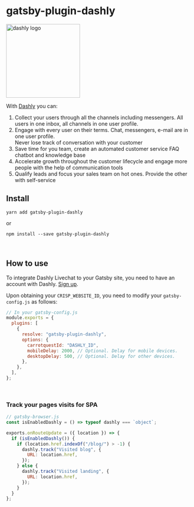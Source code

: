 # gatsby-plugin-dashly

<img src="https://www.dashly.io/logos/en-logo.svg" alt="dashly logo" width="200"/>

With [Dashly](https://www.dashly.io/) you can:

1. Collect your users through all the channels including messengers. All users in one inbox, all channels in one user profile.
2. Engage with every user on their terms. Chat, messengers, e-mail are in one user profile.  
   Never lose track of conversation with your customer
3. Save time for you team, create an automated customer service FAQ chatbot and knowledge base
4. Accelerate growth throughout the customer lifecycle and engage more people with the help of communication tools
5. Qualify leads and focus your sales team on hot ones. Provide the other with self-service <br>

## Install

```shell
yarn add gatsby-plugin-dashly
```

or

```shell
npm install --save gatsby-plugin-dashly
```

<br>

## How to use

To integrate Dashly Livechat to your Gatsby site, you need to have an account with Dashly. [Sign up](https://dashly.io/panel/unauthorized/register/).

Upon obtaining your `CRISP_WEBSITE_ID`, you need to modify your `gatsby-config.js` as follows:

```js
// In your gatsby-config.js
module.exports = {
  plugins: [
    {
      resolve: "gatsby-plugin-dashly",
      options: {
        carrotquestId: "DASHLY_ID",
        mobileDelay: 2000, // Optional. Delay for mobile devices.
        desktopDelay: 500, // Optional. Delay for other devices.
      },
    },
  ],
};
```

<br>

### Track your pages visits for SPA

```js
// gatsby-browser.js
const isEnabledDashly = () => typeof dashly === `object`;

exports.onRouteUpdate = ({ location }) => {
  if (isEnabledDashly()) {
    if (location.href.indexOf("/blog/") > -1) {
      dashly.track("Visited blog", {
        URL: location.href,
      });
    } else {
      dashly.track("Visited landing", {
        URL: location.href,
      });
    }
  }
};
```
